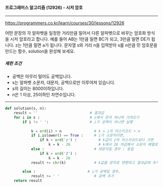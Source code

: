 #### 프로그래머스 알고리즘 (12926) - 시저 암호

---

https://programmers.co.kr/learn/courses/30/lessons/12926

어떤 문장의 각 알파벳을 일정한 거리만큼 밀어서 다른 알파벳으로 바꾸는 암호화 방식을 시저 암호라고 합니다. 예를 들어 AB는 1만큼 밀면 BC가 되고, 3만큼 밀면 DE가 됩니다. z는 1만큼 밀면 a가 됩니다. 문자열 s와 거리 n을 입력받아 s를 n만큼 민 암호문을 만드는 함수, solution을 완성해 보세요.

##### 제한 조건

- 공백은 아무리 밀어도 공백입니다.
- s는 알파벳 소문자, 대문자, 공백으로만 이루어져 있습니다.
- s의 길이는 8000이하입니다.
- n은 1 이상, 25이하인 자연수입니다.

---



```python
def solution(s, n):
    result = ''                        # 결과값
    for i in s :                       # s에서 문자 하나씩 가져오기
        if i != ' ':                   # i가 공백이 아니면 실행
            
            k = ord(i) + n             	 # k = i의 아스키코드 + n
            if i.islower() == True :     # i가 소문자이면,
                if k > ord('z') :          # k값이 z의 아스키코드보다 크면
                    k = k - 26             # k에서 26 차감해서 소문자 배열로 돌아옴
            else :                       # 대문자일 경우 : 동일
                if k > ord('Z') :
                    k = k - 26
            result += chr(k)             # k값을 문자로 변환하고 결과값에 추가
            
        else :                        # i가 공백일 경우,
            result += ' '                # 공백 추가
    return result
```
